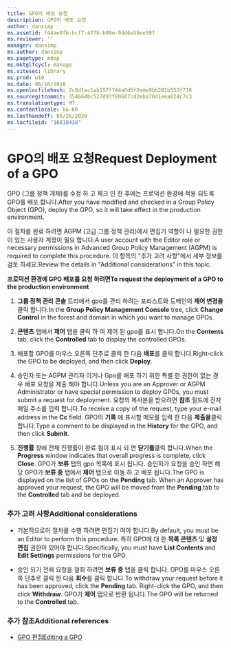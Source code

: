 ```yaml
---
title: GPO의 배포 요청
description: GPO의 배포 요청
author: dansimp
ms.assetid: f44ae0fb-bcf7-477b-b99e-9dd6a55ee597
ms.reviewer: ''
manager: dansimp
ms.author: dansimp
ms.pagetype: mdop
ms.mktglfcycl: manage
ms.sitesec: library
ms.prod: w10
ms.date: 06/16/2016
ms.openlocfilehash: 7c8d1ac1ab157f744a6d5f2ede9bb281b553f718
ms.sourcegitcommit: 354664bc527d93f80687cd2eba70d1eea024c7c3
ms.translationtype: MT
ms.contentlocale: ko-KR
ms.lasthandoff: 06/26/2020
ms.locfileid: "10818438"
---
```

# <span data-ttu-id="749fd-103">GPO의 배포 요청</span><span class="sxs-lookup"><span data-stu-id="749fd-103">Request Deployment of a GPO</span></span>


<span data-ttu-id="749fd-104">GPO (그룹 정책 개체)를 수정 하 고 체크 인 한 후에는 프로덕션 환경에 적용 되도록 GPO를 배포 합니다.</span><span class="sxs-lookup"><span data-stu-id="749fd-104">After you have modified and checked in a Group Policy Object (GPO), deploy the GPO, so it will take effect in the production environment.</span></span>

<span data-ttu-id="749fd-105">이 절차를 완료 하려면 AGPM (고급 그룹 정책 관리)에서 편집기 역할이 나 필요한 권한이 있는 사용자 계정이 필요 합니다.</span><span class="sxs-lookup"><span data-stu-id="749fd-105">A user account with the Editor role or necessary permissions in Advanced Group Policy Management (AGPM) is required to complete this procedure.</span></span> <span data-ttu-id="749fd-106">이 항목의 "추가 고려 사항"에서 세부 정보를 검토 하세요.</span><span class="sxs-lookup"><span data-stu-id="749fd-106">Review the details in "Additional considerations" in this topic.</span></span>

**<span data-ttu-id="749fd-107">프로덕션 환경에 GPO 배포를 요청 하려면</span><span class="sxs-lookup"><span data-stu-id="749fd-107">To request the deployment of a GPO to the production environment</span></span>**

1.  <span data-ttu-id="749fd-108">**그룹 정책 관리 콘솔** 트리에서 gpo를 관리 하려는 포리스트와 도메인의 **제어 변경을** 클릭 합니다.</span><span class="sxs-lookup"><span data-stu-id="749fd-108">In the **Group Policy Management Console** tree, click **Change Control** in the forest and domain in which you want to manage GPOs.</span></span>

2.  <span data-ttu-id="749fd-109">**콘텐츠** 탭에서 **제어** 탭을 클릭 하 여 제어 된 gpo를 표시 합니다.</span><span class="sxs-lookup"><span data-stu-id="749fd-109">On the **Contents** tab, click the **Controlled** tab to display the controlled GPOs.</span></span>

3.  <span data-ttu-id="749fd-110">배포할 GPO를 마우스 오른쪽 단추로 클릭 한 다음 **배포**를 클릭 합니다.</span><span class="sxs-lookup"><span data-stu-id="749fd-110">Right-click the GPO to be deployed, and then click **Deploy**.</span></span>

4.  <span data-ttu-id="749fd-111">승인자 또는 AGPM 관리자 이거나 Gpo를 배포 하기 위한 특별 한 권한이 없는 경우 배포 요청을 제출 해야 합니다.</span><span class="sxs-lookup"><span data-stu-id="749fd-111">Unless you are an Approver or AGPM Administrator or have special permission to deploy GPOs, you must submit a request for deployment.</span></span> <span data-ttu-id="749fd-112">요청의 복사본을 받으려면 **참조** 필드에 전자 메일 주소를 입력 합니다.</span><span class="sxs-lookup"><span data-stu-id="749fd-112">To receive a copy of the request, type your e-mail address in the **Cc** field.</span></span> <span data-ttu-id="749fd-113">GPO의 **기록** 에 표시할 메모를 입력 한 다음 **제출을**클릭 합니다.</span><span class="sxs-lookup"><span data-stu-id="749fd-113">Type a comment to be displayed in the **History** for the GPO, and then click **Submit**.</span></span>

5.  <span data-ttu-id="749fd-114">**진행률** 창에 전체 진행률이 완료 됨이 표시 되 면 **닫기를**클릭 합니다.</span><span class="sxs-lookup"><span data-stu-id="749fd-114">When the **Progress** window indicates that overall progress is complete, click **Close**.</span></span> <span data-ttu-id="749fd-115">GPO가 **보류** 탭의 gpo 목록에 표시 됩니다. 승인자가 요청을 승인 하면 해당 GPO가 **보류 중** 탭에서 **제어** 탭으로 이동 하 고 배포 됩니다.</span><span class="sxs-lookup"><span data-stu-id="749fd-115">The GPO is displayed on the list of GPOs on the **Pending** tab. When an Approver has approved your request, the GPO will be moved from the **Pending** tab to the **Controlled** tab and be deployed.</span></span>

### <span data-ttu-id="749fd-116">추가 고려 사항</span><span class="sxs-lookup"><span data-stu-id="749fd-116">Additional considerations</span></span>

-   <span data-ttu-id="749fd-117">기본적으로이 절차를 수행 하려면 편집기 여야 합니다.</span><span class="sxs-lookup"><span data-stu-id="749fd-117">By default, you must be an Editor to perform this procedure.</span></span> <span data-ttu-id="749fd-118">특히 GPO에 대 한 **목록 콘텐츠** 및 **설정 편집** 권한이 있어야 합니다.</span><span class="sxs-lookup"><span data-stu-id="749fd-118">Specifically, you must have **List Contents** and **Edit Settings** permissions for the GPO.</span></span>

-   <span data-ttu-id="749fd-119">승인 되기 전에 요청을 철회 하려면 **보류 중** 탭을 클릭 합니다. GPO를 마우스 오른쪽 단추로 클릭 한 다음 **회수**를 클릭 합니다.</span><span class="sxs-lookup"><span data-stu-id="749fd-119">To withdraw your request before it has been approved, click the **Pending** tab. Right-click the GPO, and then click **Withdraw**.</span></span> <span data-ttu-id="749fd-120">GPO가 **제어** 탭으로 반환 됩니다.</span><span class="sxs-lookup"><span data-stu-id="749fd-120">The GPO will be returned to the **Controlled** tab.</span></span>

### <span data-ttu-id="749fd-121">추가 참조</span><span class="sxs-lookup"><span data-stu-id="749fd-121">Additional references</span></span>

-   [<span data-ttu-id="749fd-122">GPO 편집</span><span class="sxs-lookup"><span data-stu-id="749fd-122">Editing a GPO</span></span>](editing-a-gpo-agpm30ops.md)

 

 





